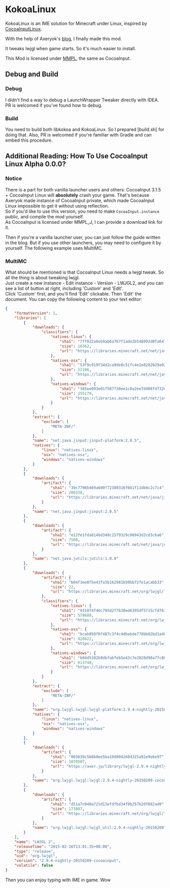 # KokoaLinux

KokoaLinux is an IME solution for Minecraft under Linux, inspired by [CocoaInputLinux](https://www.axer.jp/archives/61).  

With the help of Axeryok's [blog](https://www.axer.jp/archives/59), I finally made this mod.  

It tweaks lwjgl when game starts. So it's much easier to install.

This Mod is licensed under [MMPL](LICENSE), the same as CocoaInput.

## Debug and Build
### Debug
I didn't find a way to debug a LaunchWrapper Tweaker directly with IDEA. PR is welcomed if you've found how to debug.

### Build
You need to build both libkokoa and KokoaLinux. So I prepared [build.sh] for doing that. Also, PR is welcomed if you're familiar with Gradle and can embed this procedure.

## Additional Reading: How To Use CocoaInput Linux Alpha 0.0.0?

### Notice
There is a part for both vanilla launcher users and others: CocoaInput 3.1.5 + CocoaInput Linux will **absolutely** crash your game. That's because Axeryok made instance of CocoaInput private, which made CocoaInput Linux impossible to get it without using reflection.  
So if you'd like to use this version, you need to make `CocoaInput.instance` public, and compile the mod yourself.  
As CocoaInput is licensed under MMPL_J, I can provide a download link for it. 

Then if you're a vanilla launcher user, you can just follow the guide written in the blog. But if you use other launchers, you may need to configure it by yourself. The following example uses MultiMC.

### MultiMC
What should be mentioned is that CocoaInput Linux needs a lwjgl tweak. So all the thing is about tweaking lwjgl.  
Just create a new instance - Edit instance - Version - LWJGL2, and you can see a list of button at right, including 'Custom' and 'Edit'.  
Click 'Custom' first, and you'll find 'Edit' clickable. Then 'Edit' the document. You can copy the following content to your text editor:
```json
{
    "formatVersion": 1,
    "libraries": [
        {
            "downloads": {
                "classifiers": {
                    "natives-linux": {
                        "sha1": "7ff832a6eb9ab6a767f1ade2b548092d0fa64795",
                        "size": 10362,
                        "url": "https://libraries.minecraft.net/net/java/jinput/jinput-platform/2.0.5/jinput-platform-2.0.5-natives-linux.jar"
                    },
                    "natives-osx": {
                        "sha1": "53f9c919f34d2ca9de8c51fc4e1e8282029a9232",
                        "size": 12186,
                        "url": "https://libraries.minecraft.net/net/java/jinput/jinput-platform/2.0.5/jinput-platform-2.0.5-natives-osx.jar"
                    },
                    "natives-windows": {
                        "sha1": "385ee093e01f587f30ee1c8a2ee7d408fd732e16",
                        "size": 155179,
                        "url": "https://libraries.minecraft.net/net/java/jinput/jinput-platform/2.0.5/jinput-platform-2.0.5-natives-windows.jar"
                    }
                }
            },
            "extract": {
                "exclude": [
                    "META-INF/"
                ]
            },
            "name": "net.java.jinput:jinput-platform:2.0.5",
            "natives": {
                "linux": "natives-linux",
                "osx": "natives-osx",
                "windows": "natives-windows"
            }
        },
        {
            "downloads": {
                "artifact": {
                    "sha1": "39c7796b469a600f72380316f6b1f11db6c2c7c4",
                    "size": 208338,
                    "url": "https://libraries.minecraft.net/net/java/jinput/jinput/2.0.5/jinput-2.0.5.jar"
                }
            },
            "name": "net.java.jinput:jinput:2.0.5"
        },
        {
            "downloads": {
                "artifact": {
                    "sha1": "e12fe1fda814bd348c1579329c86943d2cd3c6a6",
                    "size": 7508,
                    "url": "https://libraries.minecraft.net/net/java/jutils/jutils/1.0.0/jutils-1.0.0.jar"
                }
            },
            "name": "net.java.jutils:jutils:1.0.0"
        },
        {
            "downloads": {
                "artifact": {
                    "sha1": "b04f3ee8f5e43fa3b162981b50bb72fe1acabb33",
                    "size": 22,
                    "url": "https://libraries.minecraft.net/org/lwjgl/lwjgl/lwjgl-platform/2.9.4-nightly-20150209/lwjgl-platform-2.9.4-nightly-20150209.jar"
                },
                "classifiers": {
                    "natives-linux": {
                        "sha1": "931074f46c795d2f7b30ed6395df5715cfd7675b",
                        "size": 578680,
                        "url": "https://libraries.minecraft.net/org/lwjgl/lwjgl/lwjgl-platform/2.9.4-nightly-20150209/lwjgl-platform-2.9.4-nightly-20150209-natives-linux.jar"
                    },
                    "natives-osx": {
                        "sha1": "bcab850f8f487c3f4c4dbabde778bb82bd1a40ed",
                        "size": 426822,
                        "url": "https://libraries.minecraft.net/org/lwjgl/lwjgl/lwjgl-platform/2.9.4-nightly-20150209/lwjgl-platform-2.9.4-nightly-20150209-natives-osx.jar"
                    },
                    "natives-windows": {
                        "sha1": "b84d5102b9dbfabfeb5e43c7e2828d98a7fc80e0",
                        "size": 613748,
                        "url": "https://libraries.minecraft.net/org/lwjgl/lwjgl/lwjgl-platform/2.9.4-nightly-20150209/lwjgl-platform-2.9.4-nightly-20150209-natives-windows.jar"
                    }
                }
            },
            "extract": {
                "exclude": [
                    "META-INF/"
                ]
            },
            "name": "org.lwjgl.lwjgl:lwjgl-platform:2.9.4-nightly-20150209",
            "natives": {
                "linux": "natives-linux",
                "osx": "natives-osx",
                "windows": "natives-windows"
            }
        },
        {
            "downloads": {
                "artifact": {
                    "sha1": "003839c5b8b0ee5ba10d8042604325a92e9e6e97",
                    "size": 1078507,
                    "url": "https://axer.jp/library/lwjgl-2.9.4-nightly-20150209-cocoainput.jar"
                }
            },
            "name": "org.lwjgl.lwjgl:lwjgl:2.9.4-nightly-20150209-cocoainput"
        },
        {
            "downloads": {
                "artifact": {
                    "sha1": "d51a7c040a721d13efdfbd34f8b257b2df882ad0",
                    "size": 173887,
                    "url": "https://libraries.minecraft.net/org/lwjgl/lwjgl/lwjgl_util/2.9.4-nightly-20150209/lwjgl_util-2.9.4-nightly-20150209.jar"
                }
            },
            "name": "org.lwjgl.lwjgl:lwjgl_util:2.9.4-nightly-20150209"
        }
    ],
    "name": "LWJGL 2",
    "releaseTime": "2015-02-16T13:01:35+00:00",
    "type": "release",
    "uid": "org.lwjgl",
    "version": "2.9.4-nightly-20150209-cocoainput",
    "volatile": false
}
```
Then you can enjoy typing with IME in game. Wow